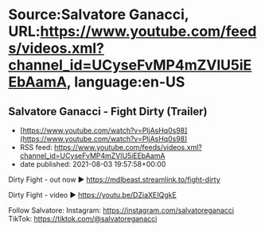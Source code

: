 # Source:Salvatore Ganacci, URL:https://www.youtube.com/feeds/videos.xml?channel_id=UCyseFvMP4mZVlU5iEEbAamA, language:en-US

## Salvatore Ganacci - Fight Dirty (Trailer)
 - [https://www.youtube.com/watch?v=PljAsHq0s98](https://www.youtube.com/watch?v=PljAsHq0s98)
 - RSS feed: https://www.youtube.com/feeds/videos.xml?channel_id=UCyseFvMP4mZVlU5iEEbAamA
 - date published: 2021-08-03 19:57:58+00:00

Dirty Fight - out now 
▶️ https://mdlbeast.streamlink.to/fight-dirty

Dirty Fight - video
▶️ https://youtu.be/DZiaXEIQgkE

Follow Salvatore:
Instagram: https://instagram.com/salvatoreganacci
TikTok: https://tiktok.com/@salvatoreganacci

